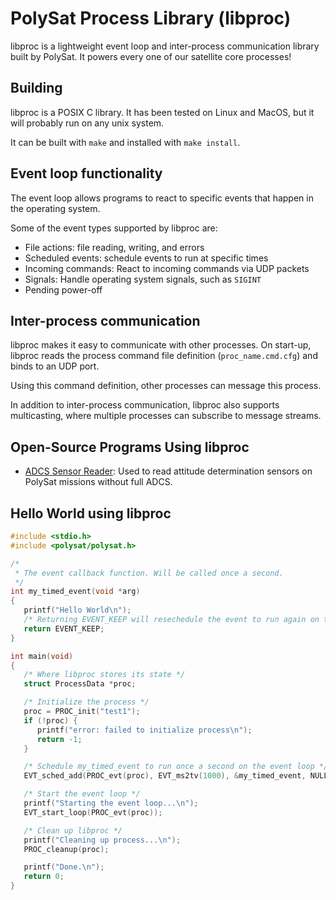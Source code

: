 # PolySat Process Library (libproc)

libproc is a lightweight event loop and inter-process communication library built by PolySat.
It powers every one of our satellite core processes!

## Building

libproc is a POSIX C library.
It has been tested on Linux and MacOS, but it will probably run on any unix system.

It can be built with `make` and installed with `make install`.

## Event loop functionality

The event loop allows programs to react to specific events that happen in the operating system.

Some of the event types supported by libproc are:
- File actions: file reading, writing, and errors
- Scheduled events: schedule events to run at specific times
- Incoming commands: React to incoming commands via UDP packets
- Signals: Handle operating system signals, such as `SIGINT`
- Pending power-off

## Inter-process communication

libproc makes it easy to communicate with other processes.
On start-up, libproc reads the process command file definition (`proc_name.cmd.cfg`) and binds to an UDP port.

Using this command definition, other processes can message this process.

In addition to inter-process communication, libproc also supports multicasting,
where multiple processes can subscribe to message streams.

## Open-Source Programs Using libproc

- [ADCS Sensor Reader](https://github.com/PolySat/adcs-sensor-reader): Used to read attitude determination sensors on PolySat missions without full ADCS.

## Hello World using libproc

```c
#include <stdio.h>
#include <polysat/polysat.h>

/*
 * The event callback function. Will be called once a second.
 */
int my_timed_event(void *arg)
{
   printf("Hello World\n");
   /* Returning EVENT_KEEP will resechedule the event to run again on the event loop */
   return EVENT_KEEP;
}

int main(void)
{
   /* Where libproc stores its state */
   struct ProcessData *proc;

   /* Initialize the process */
   proc = PROC_init("test1");
   if (!proc) {
      printf("error: failed to initialize process\n");
      return -1;
   }

   /* Schedule my_timed_event to run once a second on the event loop */
   EVT_sched_add(PROC_evt(proc), EVT_ms2tv(1000), &my_timed_event, NULL);

   /* Start the event loop */
   printf("Starting the event loop...\n");
   EVT_start_loop(PROC_evt(proc));

   /* Clean up libproc */
   printf("Cleaning up process...\n");
   PROC_cleanup(proc);

   printf("Done.\n");
   return 0;
}
```
